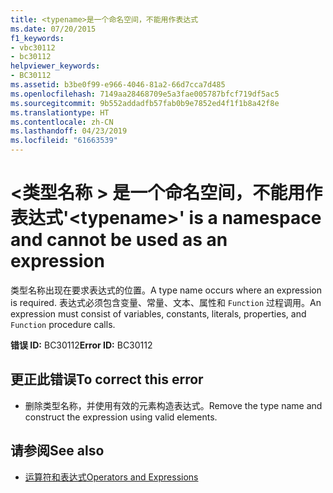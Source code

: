 ```yaml
---
title: <typename>是一个命名空间，不能用作表达式
ms.date: 07/20/2015
f1_keywords:
- vbc30112
- bc30112
helpviewer_keywords:
- BC30112
ms.assetid: b3be0f99-e966-4046-81a2-66d7cca7d485
ms.openlocfilehash: 7149aa28468709e5a3fae005787bfcf719df5ac5
ms.sourcegitcommit: 9b552addadfb57fab0b9e7852ed4f1f1b8a42f8e
ms.translationtype: HT
ms.contentlocale: zh-CN
ms.lasthandoff: 04/23/2019
ms.locfileid: "61663539"
---
```

# <a name="typename-is-a-namespace-and-cannot-be-used-as-an-expression"></a><span data-ttu-id="7d526-102">\<类型名称 > 是一个命名空间，不能用作表达式</span><span class="sxs-lookup"><span data-stu-id="7d526-102">'\<typename>' is a namespace and cannot be used as an expression</span></span>
<span data-ttu-id="7d526-103">类型名称出现在要求表达式的位置。</span><span class="sxs-lookup"><span data-stu-id="7d526-103">A type name occurs where an expression is required.</span></span> <span data-ttu-id="7d526-104">表达式必须包含变量、常量、文本、属性和 `Function` 过程调用。</span><span class="sxs-lookup"><span data-stu-id="7d526-104">An expression must consist of variables, constants, literals, properties, and `Function` procedure calls.</span></span>  
  
 <span data-ttu-id="7d526-105">**错误 ID:** BC30112</span><span class="sxs-lookup"><span data-stu-id="7d526-105">**Error ID:** BC30112</span></span>  
  
## <a name="to-correct-this-error"></a><span data-ttu-id="7d526-106">更正此错误</span><span class="sxs-lookup"><span data-stu-id="7d526-106">To correct this error</span></span>  
  
- <span data-ttu-id="7d526-107">删除类型名称，并使用有效的元素构造表达式。</span><span class="sxs-lookup"><span data-stu-id="7d526-107">Remove the type name and construct the expression using valid elements.</span></span>  
  
## <a name="see-also"></a><span data-ttu-id="7d526-108">请参阅</span><span class="sxs-lookup"><span data-stu-id="7d526-108">See also</span></span>

- [<span data-ttu-id="7d526-109">运算符和表达式</span><span class="sxs-lookup"><span data-stu-id="7d526-109">Operators and Expressions</span></span>](../../visual-basic/programming-guide/language-features/operators-and-expressions/index.md)
